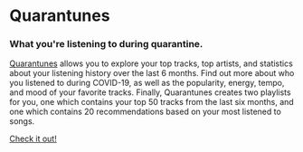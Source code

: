 # Quarantunes
### What you're listening to during quarantine. 

[Quarantunes](https://quarantune.netlify.app/) allows you to explore your top tracks, top artists, and statistics about your listening history over the last 6 months. Find out more about who you listened to during COVID-19, as well as the popularity, energy, tempo, and mood of your favorite tracks. Finally, Quarantunes creates two playlists for you, one which contains your top 50 tracks from the last six months, and one which contains 20 recommendations based on your most listened to songs.

[Check it out!](https://quarantune.netlify.app/)
